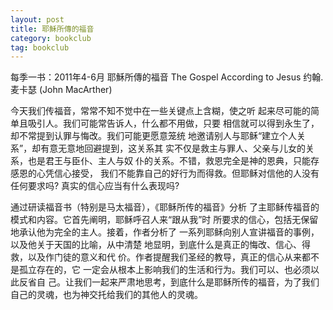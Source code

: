 ```yaml
---
layout: post
title: 耶穌所傳的福音
category: bookclub
tag: bookclub
---
```


每季一书：2011年4-6月
耶穌所傳的福音
The Gospel According to Jesus 
约翰.麦卡瑟  (John MacArther) 

今天我们传福音，常常不知不觉中在一些关键点上含糊，使之听 
起来尽可能的简单且吸引人。我们可能常告诉人，什么都不用做，只要 
相信就可以得到永生了，却不常提到认罪与悔改。我们可能更愿意笼统 
地邀请别人与耶稣“建立个人关系”，却有意无意地回避提到，这关系其 
实不仅是救主与罪人、父亲与儿女的关系，也是君王与臣仆、主人与奴 
仆的关系。不错，救恩完全是神的恩典，只能存感恩的心凭信心接受， 
我们不能靠自己的好行为而得救。但耶稣对信他的人没有任何要求吗? 
真实的信心应当有什么表现吗? 

通过研读福音书（特别是马太福音），《耶稣所传的福音》分析 
了主耶稣传福音的模式和内容。它首先阐明，耶稣呼召人来“跟从我”时 
所要求的信心，包括无保留地承认他为完全的主人。接着，作者分析了 
一系列耶稣向别人宣讲福音的事例，以及他关于天国的比喻，从中清楚 
地显明，到底什么是真正的悔改、信心、得救，以及作门徒的意义和代 
价。作者提醒我们圣经的教导，真正的信心从来都不是孤立存在的，它 
一定会从根本上影响我们的生活和行为。我们可以、也必须以此反省自 
己。让我们一起来严肃地思考，到底什么是耶稣所传的福音，为了我们 
自己的灵魂，也为神交托给我们的其他人的灵魂。 
